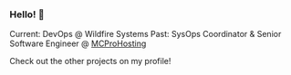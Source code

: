 ### Hello! 👋

Current: DevOps @ Wildfire Systems
Past: SysOps Coordinator & Senior Software Engineer @ [MCProHosting](https://mcprohosting.com)

Check out the other projects on my profile!

